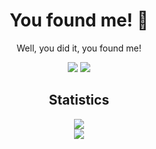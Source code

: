
<h1 align="center">You found me! 👋</h1>


<p align="center">Well, you did it, you found me! </p>


<p align="center">
 
 <img src="https://badges.pufler.dev/visits/MrJohnDev/MrJohnDev"/> 
 <a href="https://github.com/MrJohnDev?tab=repositories">
   <img src="https://badges.pufler.dev/repos/MrJohnDev"/>
</a>


</p>

<h2 align="center">Statistics</h2> 
<p align="center">
<a href="https://github.com/MrJohnDev/MrJohnDev">
  <img align="center" src="https://github-readme-stats-eight-dun.vercel.app/api?username=MrJohnDev&count_private=true&show_icons=true&theme=default&random=1" />
</a>
<br />
<a href="https://github.com/MrJohnDev/MrJohnDev">
  <img align="center" src="https://github-readme-stats-eight-dun.vercel.app/api/top-langs/?username=MrJohnDev&layout=compact&theme=default&langs_count=8&count_private=true&random=1" />
</a>
</p>
<br />
<br />
<br /> 
